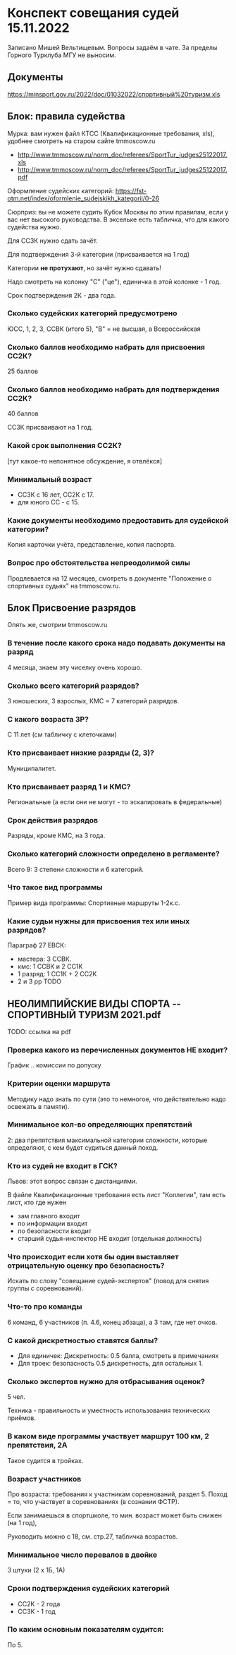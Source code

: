 # Конспект совещания судей 15.11.2022

  Записано Мишей Вельтищевым.
  Вопросы задаём в чате.
  За пределы Горного Турклуба МГУ не выносим.

## Документы

https://minsport.gov.ru/2022/doc/01032022/спортивный%20туризм.xls

## Блок: правила судейства

Мурка: вам нужен файл КТСС (Квалификационные требования, xls),
удобнее смотреть на старом сайте tmmoscow.ru
- http://www.tmmoscow.ru/norm_doc/referees/SportTur_judges25122017.xls
- http://www.tmmoscow.ru/norm_doc/referees/SportTur_judges25122017.pdf

Оформление судейских категорий:
https://fst-otm.net/index/oformlenie_sudejskikh_kategorij/0-26

Сюрприз: вы не можете судить Кубок Москвы по этим правилам,
если у вас нет высокого руководства. В эксельке есть табличка,
что для какого судейства нужно.

Для СС3К нужно сдать зачёт.

Для подтверждения 3-й категории (присваивается на 1 год)

Категории **не протухают**, но зачёт нужно сдавать!

Надо смотреть на колонку "С" ("це"), единичка в этой колонке - 1 год.

Срок подтверждения 2К - два года.

### Сколько судейских категорий предусмотрено
ЮСС, 1, 2, 3, ССВК (итого 5), "В" = не высшая, а Всероссийская

### Сколько баллов необходимо набрать для присвоения СС2К?
25 баллов

### Сколько баллов необходимо набрать для подтверждения СС2К?
40 баллов

СС3К присваивают на 1 год.

### Какой срок выполнения СС2К?
[тут какое-то непонятное обсуждение, я отвлёкся]

### Минимальный возраст
- СС3К с 16 лет, СС2К с 17.
- для юного СС - с 15.

### Какие документы необходимо предоставить для судейской категории?
Копия карточки учёта, представление, копия паспорта.

### Вопрос про обстоятельства непреодолимой силы
Продлевается на 12 месяцев, смотреть в документе
"Положение о спортивных судьях" на tmmoscow.ru.


## Блок Присвоение разрядов

Опять же, смотрим tmmoscow.ru

### В течение после какого срока надо подавать документы на разряд
4 месяца, знаем эту чиселку очень хорошо.

### Сколько всего категорий разрядов?
3 юношеских, 3 взрослых, КМС = 7 категорий разрядов.

### С какого возраста 3Р?
С 11 лет (см табличку с клеточками)

### Кто присваивает низкие разряды (2, 3)?
Муниципалитет.

### Кто присваивает разряд 1 и КМС?
Региональные (а если они не могут - то эскалировать в федеральные)

### Срок действия разрядов
Разряды, кроме КМС, на 3 года.

### Сколько категорий сложности определено в регламенте?
Всего 9: 3 степени сложности и 6 категорий.

### Что такое вид программы
Пример вида программы: Спортивные маршруты 1-2к.с.

### Какие судьи нужны для присвоения тех или иных разрядов?
Параграф 27 ЕВСК:
- мастера: 3 ССВК.
- кмс: 1 ССВК и 2 СС1К
- 1 разряд: 1 СС1К + 2 СС2К
- 2 и 3 рр TODO

## НЕОЛИМПИЙСКИЕ ВИДЫ СПОРТА -- СПОРТИВНЫЙ ТУРИЗМ 2021.pdf

TODO: ссылка на pdf

### Проверка какого из перечисленных документов НЕ входит?
График .. комиссии по допуску

### Критерии оценки маршрута
Методику надо знать по сути
(это то немногое, что действительно надо освежать в памяти).

### Минимальное кол-во определяющих препятствий
2: два препятствия максимальной категории сложности, которые определяют,
с кем будет судиться данный поход.

### Кто из судей не входит в ГСК?
Львов: этот вопрос связан с дистанциями.

В файле Квалификационные требования есть лист "Коллегии",
там есть лист, кто где нужен
- зам главного входит
- по информации входит
- по безопасности входит
- старший судья-инспектор НЕ входит (отдельная должность)

### Что происходит если хотя бы один выставляет отрицательную оценку про безопасность?
Искать по слову "совещание судей-экспертов" (повод для снятия группы с соревнований).

### Что-то про команды
6 команд, 6 участников (п. 4.6, конец абзаца), а 3 там, где нет очков.

### С какой дискретностью ставятся баллы?
- Для единичек: Дискретность: 0.5 балла, смотреть в примечаниях
- Для троек: безопасность 0.5 дискретность, для остальных 1.

### Сколько экспертов нужно для отбрасывания оценок?
5 чел.

Техника - правильность и уместность использования технических приёмов.

### В каком виде программы участвует маршрут 100 км, 2 препятствия, 2А
Такое судится в тройках.

### Возраст участников
Про возраста: требования к участникам соревнований, раздел 5.
Поход = то, что участвует в соревнованиях (в сознании ФСТР).

Если занимаешься в спортшколе, то мин. возраст может быть снижен (на 1 год),

Руководить можно с 18, см. стр.27, табличка возрастов.

### Минимальное число перевалов в двойке
3 штуки (2 х 1Б, 1А)

### Сроки подтверждения судейских категорий
- СС2К - 2 года
- СС3К - 1 год

### По каким основным показателям судится:
По 5.
